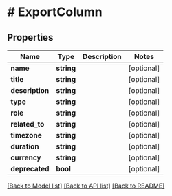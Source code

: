 # # ExportColumn

## Properties

Name | Type | Description | Notes
------------ | ------------- | ------------- | -------------
**name** | **string** |  | [optional]
**title** | **string** |  | [optional]
**description** | **string** |  | [optional]
**type** | **string** |  | [optional]
**role** | **string** |  | [optional]
**related_to** | **string** |  | [optional]
**timezone** | **string** |  | [optional]
**duration** | **string** |  | [optional]
**currency** | **string** |  | [optional]
**deprecated** | **bool** |  | [optional]

[[Back to Model list]](../../README.md#models) [[Back to API list]](../../README.md#endpoints) [[Back to README]](../../README.md)
